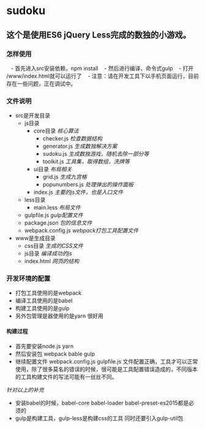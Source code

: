 # sudoku
## 这个是使用ES6 jQuery Less完成的数独的小游戏。
### 怎样使用
    - 首先进入src安装依赖，npm install
    - 然后进行编译，命令式gulp
    - 打开 /www/index.html就可以运行了
    - 注意：请在开发工具下以手机页面运行，目前存在一些问题，正在调试中。
### 文件说明
- src是开发目录
    - js目录
        - core目录 *核心算法*
            - checker.js *检查数据结构*
            - generator.js *生成数独解决方案*
            - sudoku.js *生成数独游戏，随机去除一部分等*
            - toolkit.js *工具集，取得数组，洗牌等*
        - ui目录 *布局相关*
            - grid.js *生成九宫格*
            - popunumbers.js *处理弹出的操作面板*
        - index.js *主要的js文件，也是入口文件*
    - less目录
        - main.less *布局文件*
    - gulpfile.js *gulp配置文件*
    - package.json  *包的信息文件*
    - webpack.config.js *webpack打包工具配置文件*
- www是生成目录
    - css目录 *生成的CSS文件*
    - js目录 *编译成功的js*
    - index.html  *网页的结构*
### 开发环境的配置

- 打包工具使用的是webpack
- 编译工具使用的是babel
- 构建工具使用的是gulp
- 另外包管理是器使用的是yarn 很好用

#### 构建过程
- 首先要安装node.js yarn 
- 然后安装包 webpack bable gulp 
- 继续配置文件 webpack.config.js gulpfile.js 文件配置正确，工具才可以正常使用，除了很多莫名的错误的时候，很可能是工具配置错误造成的，不同版本的工具构建文件的写法可能有一丝丝不同。

*针对以上的补充*
- 安装babel的时候，babel-core babel-loader babel-preset-es2015都是必须的
- gulp是构建工具，gulp-less是构建css的工具 同时还要引入gulp-util包
